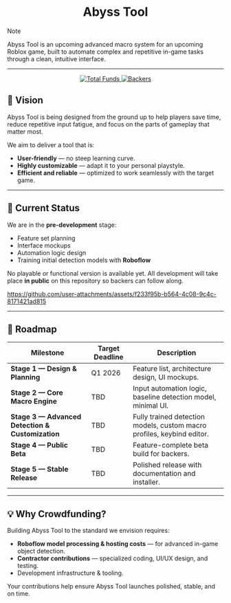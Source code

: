 <div align="center">
  <h1>Abyss Tool</h1>
</div>

> [!NOTE]
> Abyss Tool is an upcoming advanced macro system for an upcoming Roblox game, built to automate complex and repetitive in-game tasks through a clean, intuitive interface.

---

<p align="center">
  <a href="https://opencollective.com/abyss-tool">
    <img src="https://img.shields.io/opencollective/all/abyss-tool.svg?style=for-the-badge" alt="Total Funds" />
  </a>
  <a href="https://opencollective.com/abyss-tool">
    <img src="https://img.shields.io/opencollective/backers/abyss-tool.svg?style=for-the-badge" alt="Backers" />
  </a>
</p>

## 🚀 Vision

Abyss Tool is being designed from the ground up to help players save time, reduce repetitive input fatigue, and focus on the parts of gameplay that matter most.  

We aim to deliver a tool that is:
- **User-friendly** — no steep learning curve.
- **Highly customizable** — adapt it to your personal playstyle.
- **Efficient and reliable** — optimized to work seamlessly with the target game.

---

## 📅 Current Status

We are in the **pre-development** stage:
- Feature set planning
- Interface mockups
- Automation logic design
- Training initial detection models with **Roboflow**

No playable or functional version is available yet. All development will take place **in public** on this repository so backers can follow along.

https://github.com/user-attachments/assets/f233f95b-b564-4c08-9c4c-8171421ad815

---

## 📍 Roadmap

| Milestone | Target Deadline | Description |
|-----------|--------------|-------------|
| **Stage 1 — Design & Planning** | Q1 2026 | Feature list, architecture design, UI mockups. |
| **Stage 2 — Core Macro Engine** | TBD | Input automation logic, baseline detection model, minimal UI. |
| **Stage 3 — Advanced Detection & Customization** | TBD | Fully trained detection models, custom macro profiles, keybind editor. |
| **Stage 4 — Public Beta** | TBD | Feature-complete beta build for backers. |
| **Stage 5 — Stable Release** | TBD | Polished release with documentation and installer. |

---

## 💡 Why Crowdfunding?

Building Abyss Tool to the standard we envision requires:
- **Roboflow model processing & hosting costs** — for advanced in-game object detection.
- **Contractor contributions** — specialized coding, UI/UX design, and testing.
- Development infrastructure & tooling.

Your contributions help ensure Abyss Tool launches polished, stable, and on time.
